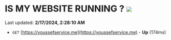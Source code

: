 # IS MY WEBSITE RUNNING ? [![](https://img.shields.io/static/v1?label=Sponsor&message=%E2%9D%A4&logo=GitHub&color=%23fe8e86)](https://github.com/sponsors/<username>)

Last updated: **2/17/2024, 2:28:10 AM**

- `GET` [https://youssefservice.me](https://youssefservice.me) - **Up** (174ms)
